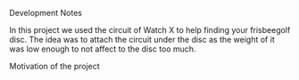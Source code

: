 Development Notes

In this project we used the circuit of Watch X to help finding your frisbeegolf disc. The idea was to attach the circuit under the disc as the weight of it was low enough to not affect to the disc too much.

Motivation of the project

